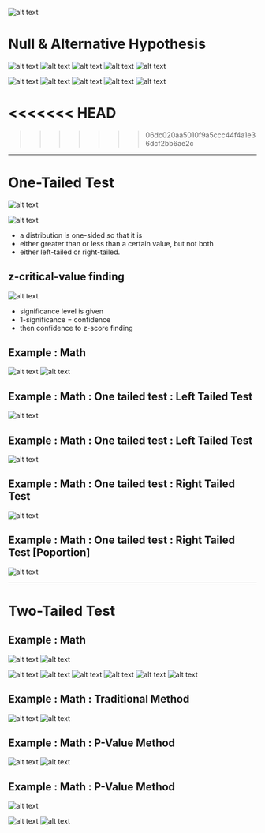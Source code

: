 


![alt text](assets/hypothesis.png)

# Null & Alternative Hypothesis

![alt text](assets/null_and_alternative_hypothesis.png)
![alt text](assets/null_and_alternative_hypothesis_2.png)
![alt text](assets/null_and_alternative_hypothesis_3.png)
![alt text](assets/null_and_alternative_hypothesis_4.png)
![alt text](assets/null_and_alternative_hypothesis_6.png)

![alt text](assets/null_and_alternative_hypothesis_7.png)
![alt text](assets/null_and_alternative_hypothesis_8.png)
![alt text](assets/null_and_alternative_hypothesis_9.png)
![alt text](assets/null_and_alternative_hypothesis_10.png)
![alt text](assets/null_and_alternative_hypothesis_11.png)


<<<<<<< HEAD
=======

>>>>>>> 06dc020aa5010f9a5ccc44f4a1e36dcf2bb6ae2c
---
# One-Tailed Test

![alt text](assets/one_tailed_test_formula.png)

![alt text](assets/one_tailed_test.png)

- a distribution is one-sided so that it is
- either greater than or less than a certain value, but not both
- either left-tailed or right-tailed.

## z-critical-value finding
![alt text](assets/z-critical-value.png)
- significance level is given
- 1-significance  = confidence
- then confidence to z-score finding

## Example : Math
![alt text](assets/one_tailed_test1_1.png)
![alt text](assets/one_tailed_test1_2.png)

## Example : Math : One tailed test : Left Tailed Test
![alt text](assets/one_tailed_test1_math.png)

## Example : Math : One tailed test : Left Tailed Test
![alt text](assets/one_tailed_test_left_tailed_test_math.png)


## Example : Math : One tailed test : Right Tailed Test
![alt text](assets/one_tailed_test_right_tailed_test_math.png)


## Example : Math : One tailed test : Right Tailed Test [Poportion]
![alt text](assets/one_tailed_test_right_tailed_test_math_proportion.png)



---
# Two-Tailed Test

## Example : Math
![alt text](assets/two_tailed_test.png)
![alt text](assets/null_and_alternative_hypothesis_5.png)

![alt text](assets/null_and_alternative_hypothesis_7.png)
![alt text](assets/null_and_alternative_hypothesis_8.png)
![alt text](assets/null_and_alternative_hypothesis_9.png)
![alt text](assets/null_and_alternative_hypothesis_10.png)
![alt text](assets/null_and_alternative_hypothesis_11.png)
![alt text](assets/one_tailed_test_2.png)



## Example : Math : Traditional Method
![alt text](assets/two_tailed_test_m_2.png)
![alt text](assets/two_tailed_test_m_2_2.png)

## Example : Math : P-Value Method
![alt text](assets/two_tailed_test_m_3.png)
![alt text](assets/two_tailed_test_m_3_2.png)


## Example : Math : P-Value Method
![alt text](assets/two_tailed_test_m_4.png)



![alt text](assets/distribution_tables_normal_studentt_chisquared_page-0001.jpg)
![alt text](assets/distribution_tables_normal_studentt_chisquared_page-0002.jpg)